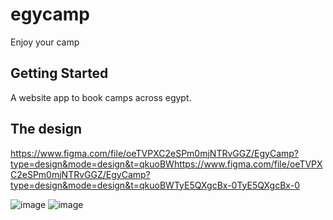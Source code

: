 # egycamp

Enjoy your camp

## Getting Started

A website app to book camps across egypt.
## The design
https://www.figma.com/file/oeTVPXC2eSPm0mjNTRvGGZ/EgyCamp?type=design&mode=design&t=qkuoBWhttps://www.figma.com/file/oeTVPXC2eSPm0mjNTRvGGZ/EgyCamp?type=design&mode=design&t=qkuoBWTyE5QXgcBx-0TyE5QXgcBx-0

![image](https://github.com/DyaaElabasiry/EgyCamp/assets/52318113/498e85e7-e326-4835-b255-ce38639977ba)
![image](https://github.com/DyaaElabasiry/EgyCamp/assets/52318113/50722d46-949a-4590-92a3-c15cf8709450)
